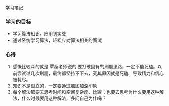 学习笔记

### 学习的目标
- 学习算法知识，应用到实战
- 通过系统学习算法，轻松应对算法相关的面试

### 心得
1. 感慨比较深的就是 覃超老师说的 要打破固有的刷题思路，一定不能死磕。以前尝试过几次刷题，最终都坚持不下去，究其原因就是死磕、导致精力和信心被耗尽。
1. 知识不是孤立的，一定要通过脑图加深印象
1. 每个解法都要去思考时间和空间复杂度、比较；也要去思考为什么要用这种解法，什么时候要用这种解法，多问自己为什吗？